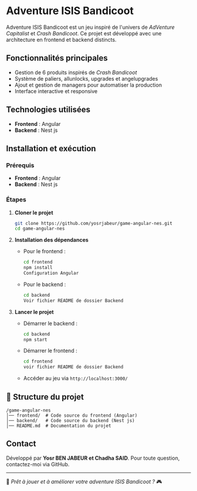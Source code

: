 # Adventure ISIS Bandicoot

Adventure ISIS Bandicoot est un jeu inspiré de l'univers de *AdVenture Capitalist* et *Crash Bandicoot*. 
Ce projet est développé avec une architecture en frontend et backend distincts.

## Fonctionnalités principales
- Gestion de 6 produits inspirés de *Crash Bandicoot*
- Système de paliers, allunlocks, upgrades et angelupgrades
- Ajout et gestion de managers pour automatiser la production
- Interface interactive et responsive

## Technologies utilisées
- **Frontend** : Angular
- **Backend** : Nest js

## Installation et exécution
### Prérequis
- **Frontend** : Angular
- **Backend** : Nest js 

### Étapes
1. **Cloner le projet**
   ```bash
   git clone https://github.com/yosrjabeur/game-angular-nes.git
   cd game-angular-nes
   ```
2. **Installation des dépendances**
   - Pour le frontend :
     ```bash
     cd frontend
     npm install
     Configuration Angular
     ```
   - Pour le backend :
     ```bash
     cd backend
     Voir fichier README de dossier Backend
     ```

3. **Lancer le projet**
   - Démarrer le backend :
     ```bash
     cd backend
     npm start
     ```
   - Démarrer le frontend :
     ```bash
     cd frontend
     voir fichier README de dossier Backend
     ```
   - Accéder au jeu via `http://localhost:3000/`

## 📂 Structure du projet
```
/game-angular-nes
│── frontend/  # Code source du frontend (Angular)
│── backend/   # Code source du backend (Nest js)
│── README.md  # Documentation du projet
```

## Contact
Développé par **Yosr BEN JABEUR et Chadha SAID**. Pour toute question, contactez-moi via GitHub.

---

🚀 *Prêt à jouer et à améliorer votre adventure ISIS Bandicoot ?* 🎮
